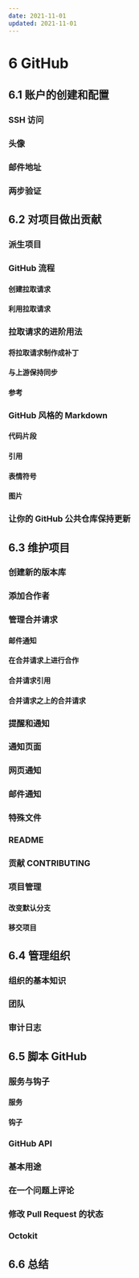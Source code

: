 ```yaml
---
date: 2021-11-01
updated: 2021-11-01
---
```


# 6 GitHub

## 6.1 账户的创建和配置

### SSH 访问

### 头像

### 邮件地址

### 两步验证

## 6.2 对项目做出贡献

### 派生项目

### GitHub 流程

#### 创建拉取请求

#### 利用拉取请求

### 拉取请求的进阶用法

#### 将拉取请求制作成补丁

#### 与上游保持同步

#### 参考

### GitHub 风格的 Markdown

#### 代码片段

#### 引用

#### 表情符号

#### 图片

### 让你的 GitHub 公共仓库保持更新

## 6.3 维护项目

### 创建新的版本库

### 添加合作者

### 管理合并请求

#### 邮件通知

#### 在合并请求上进行合作

#### 合并请求引用

#### 合并请求之上的合并请求

### 提醒和通知

### 通知页面

### 网页通知

### 邮件通知

### 特殊文件

### README

### 贡献 CONTRIBUTING

### 项目管理

#### 改变默认分支

#### 移交项目

## 6.4 管理组织

### 组织的基本知识

### 团队

### 审计日志

## 6.5 脚本 GitHub

### 服务与钩子

#### 服务

#### 钩子

### GitHub API

### 基本用途

### 在一个问题上评论

### 修改 Pull Request 的状态

### Octokit

## 6.6 总结
